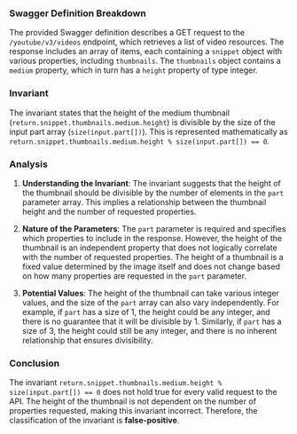 ### Swagger Definition Breakdown
The provided Swagger definition describes a GET request to the `/youtube/v3/videos` endpoint, which retrieves a list of video resources. The response includes an array of items, each containing a `snippet` object with various properties, including `thumbnails`. The `thumbnails` object contains a `medium` property, which in turn has a `height` property of type integer.

### Invariant
The invariant states that the height of the medium thumbnail (`return.snippet.thumbnails.medium.height`) is divisible by the size of the input part array (`size(input.part[])`). This is represented mathematically as `return.snippet.thumbnails.medium.height % size(input.part[]) == 0`.

### Analysis
1. **Understanding the Invariant**: The invariant suggests that the height of the thumbnail should be divisible by the number of elements in the `part` parameter array. This implies a relationship between the thumbnail height and the number of requested properties.

2. **Nature of the Parameters**: The `part` parameter is required and specifies which properties to include in the response. However, the height of the thumbnail is an independent property that does not logically correlate with the number of requested properties. The height of a thumbnail is a fixed value determined by the image itself and does not change based on how many properties are requested in the `part` parameter.

3. **Potential Values**: The height of the thumbnail can take various integer values, and the size of the `part` array can also vary independently. For example, if `part` has a size of 1, the height could be any integer, and there is no guarantee that it will be divisible by 1. Similarly, if `part` has a size of 3, the height could still be any integer, and there is no inherent relationship that ensures divisibility.

### Conclusion
The invariant `return.snippet.thumbnails.medium.height % size(input.part[]) == 0` does not hold true for every valid request to the API. The height of the thumbnail is not dependent on the number of properties requested, making this invariant incorrect. Therefore, the classification of the invariant is **false-positive**.
